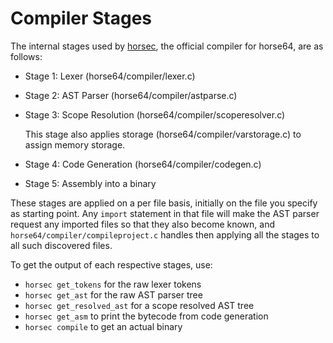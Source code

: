 
# Compiler Stages

The internal stages used by [horsec](./horsec.md), the official
compiler for horse64, are as follows:

- Stage 1: Lexer (horse64/compiler/lexer.c)
- Stage 2: AST Parser (horse64/compiler/astparse.c)
- Stage 3: Scope Resolution (horse64/compiler/scoperesolver.c)
  
  This stage also applies storage (horse64/compiler/varstorage.c)
  to assign memory storage.
- Stage 4: Code Generation (horse64/compiler/codegen.c)
- Stage 5: Assembly into a binary

These stages are applied on a per file basis, initially on the file
you specify as starting point. Any `import` statement in that file will
make the AST parser request any imported files so that they also become
known, and `horse64/compiler/compileproject.c` handles then applying
all the stages to all such discovered files.

To get the output of each respective stages, use:

- `horsec get_tokens` for the raw lexer tokens
- `horsec get_ast` for the raw AST parser tree
- `horsec get_resolved_ast` for a scope resolved AST tree
- `horsec get_asm` to print the bytecode from code generation
- `horsec compile` to get an actual binary
